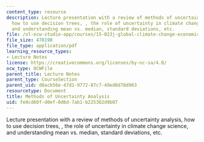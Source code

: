 ```yaml
---
content_type: resource
description: Lecture presentation with a review of methods of uncertainty analysis,
  how to use decision trees, , the role of uncertainty in climate change science,
  and understanding mean vs. median, standard deviations, etc.
file: /ol-ocw-studio-app/courses/15-023j-global-climate-change-economics-science-and-policy-spring-2008/fe0cd60fd0ef0d6d7ab1b225362d9b07_lec17.pdf
file_size: 478198
file_type: application/pdf
learning_resource_types:
- Lecture Notes
license: https://creativecommons.org/licenses/by-nc-sa/4.0/
ocw_type: OCWFile
parent_title: Lecture Notes
parent_type: CourseSection
parent_uid: d8acb56e-47d1-9772-87c7-49ed0d78d963
resourcetype: Document
title: Methods of Uncertainty Analysis
uid: fe0cd60f-d0ef-0d6d-7ab1-b225362d9b07
---
```

Lecture presentation with a review of methods of uncertainty analysis, how to use decision trees, , the role of uncertainty in climate change science, and understanding mean vs. median, standard deviations, etc.